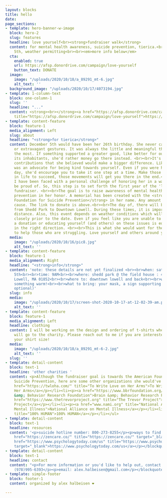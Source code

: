 ```yaml
---
layout: blocks
title: hello
date: 
page_sections:
- template: hero-banner-w-image
  block: hero-2
  slug: features
  headline: love yourself<br><strong>fundraiser walk</strong>
  content: for mental health awareness, suicide prevention, tierica.<br><br>december
    5th, weather permitting<br><br><em>more info below</em>
  cta:
    enabled: true
    url: https://afsp.donordrive.com/campaign/love-yourself
    button_text: DONATE
  image:
    image: "/uploads/2020/10/18/a_89291_mt-6.jpg"
    alt_text: ''
  background_image: "/uploads/2020/10/17/4073194.jpg"
- template: 1-column-text
  block: one-column-1
  slug: ''
  headline: "..."
  content: <strong><br></strong><a href="https://afsp.donordrive.com/campaign/love-yourself"
    title="https://afsp.donordrive.com/campaign/love-yourself">https://afsp.donordrive.com/campaign/love-yourself</a>
- template: content-feature
  block: feature-1
  media_alignment: Left
  slug: about
  headline: "<strong>for tierica</strong>"
  content: December 5th would have been her 26th birthday. She never cared for material
    or extravagant gestures. It was always the little and meaningful things she appreciated
    the most. If something supported a greater good, like better for our planet and
    its inhabitants, she'd rather money go there instead. <br><br>It's these small
    contributions that she believed would make a bigger difference. Likewise, she
    was an advocate for being kind towards yourself. Even if you were having a challenging
    day, she'd encourage you to take it one step at a time. Make those tiny strides
    in life to succeed, those movements will get you there in the end.<br><br>Recently,
    I have been faced with a personal challenge of honoring her in a way she would
    be proud of. So, this step is to set forth the first year of the 'love yourself'
    fundraiser. <br><br>The goal is to raise awareness of mental health and suicide
    prevention in her honor. A memorial has been created with the <strong>American
    Foundation for Suicide Prevention</strong> in her name. Any amount helps in this
    cause. The link to donate is above.<br><br>The day of, there will be a 5K walk
    from Shedd Park to Downtown Lowell. During these times, it is important we social
    distance. Also, this event depends on weather conditions which will be followed
    closely prior to the date. Even if you feel like you are unable to participate,
    a donation or educating yourself (and others) on these issues is equally a step
    in the right direction. <br><br>This is what she would want for the world; continue
    to help those who are struggling. Love yourself and others around you.
  media:
    image: "/uploads/2020/10/16/pic8.jpg"
    alt_text: ''
- template: content-feature
  block: feature-1
  media_alignment: Right
  headline: "<strong>info</strong>"
  content: 'note: these details are not yet finalized <br><br>when: saturday, december
    5th<br><br>time: 9AM<br><br>where: shedd park @ the field house : 453 Rogers St,
    Lowell, MA 01852<br><br>where to: downtown lowell and back<br><br>what to wear:
    something warm!<br><br>what to bring: your mask, a sign supporting the cause (that''s
    optional)'
  slug: info
  media:
    image: "/uploads/2020/10/17/screen-shot-2020-10-17-at-12-02-39-am.png"
    alt_text: ''
- template: content-feature
  block: feature-1
  media_alignment: Left
  headline: clothing
  content: I will be working on the design and ordering of t-shirts where all profits
    will go to the charity. Please reach out to me if you are interested as well as
    your shirt size!
  media:
    image: "/uploads/2020/10/18/a_89291_mt-6-2.jpg"
    alt_text: ''
  slug: ''
- template: detail-content
  block: text-1
  headline: 'other charities '
  content: <p>Although the fundraiser goal is towards the American Foundation for
    Suicide Prevention, here are some other organizations she would've loved to support.</p><ul><li><p><a
    href="https://twloha.com/" title="To Write Love on Her Arms">To Write Love on
    Her Arms</a></p></li><li><p><a href="https://www.bbrfoundation.org/" title="Brain
    &amp; Behavior Research Foundation">Brain &amp; Behavior Research Foundation</a></p></li><li><p><a
    href="https://www.thetrevorproject.org" title="The Trevor Project">The Trevor
    Project</a></p></li><li><p><a href="www.nami.org" title="National Alliance on
    Mental Illness">National Alliance on Mental Illness</a></p></li><li><p><a href="www.100percenthuman.org"
    title="100% HUMAN">100% HUMAN</a></p></li></ul>
- template: detail-content
  block: text-1
  headline: resources
  content: '<p>suicide hotline number: 800-273-8255</p><p>ways to find therapy:</p><p></p><blockquote><p><a
    href="https://zencare.co/" title="https://zencare.co/" target="_blank">https://zencare.co/</a></p><p><a
    href="https://www.psychologytoday.com/us" title="https://www.psychologytoday.com/us"
    target="_blank">https://www.psychologytoday.com/us</a></p></blockquote>'
- template: detail-content
  block: text-1
  headline: contact
  content: "<p>For more information or you'd like to help out, contact me:</p><p></p><blockquote><p>text:
    (978)995-6393</p><p>email: alex.halbeisen@gmail.com</p></blockquote>"
- template: simple-footer
  block: footer-1
  content: organized by alex halbeisen ❤️

---
```

